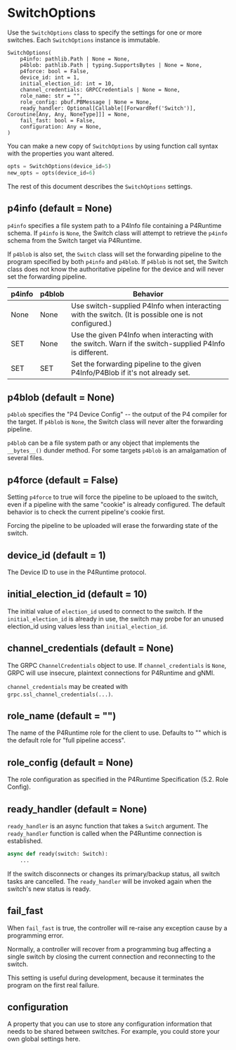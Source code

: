 # SwitchOptions

Use the `SwitchOptions` class to specify the settings for one or more switches.
Each `SwitchOptions` instance is immutable.

```
SwitchOptions(
    p4info: pathlib.Path | None = None, 
    p4blob: pathlib.Path | typing.SupportsBytes | None = None, 
    p4force: bool = False,
    device_id: int = 1, 
    initial_election_id: int = 10, 
    channel_credentials: GRPCCredentials | None = None, 
    role_name: str = "",
    role_config: pbuf.PBMessage | None = None,
    ready_handler: Optional[Callable[[ForwardRef('Switch')], Coroutine[Any, Any, NoneType]]] = None,
    fail_fast: bool = False,
    configuration: Any = None,
)
```

You can make a new copy of `SwitchOptions` by using function call syntax with the properties
you want altered.

```python
opts = SwitchOptions(device_id=5)
new_opts = opts(device_id=6)
```

The rest of this document describes the `SwitchOptions` settings.

## p4info (default = None)

`p4info` specifies a file system path to a P4Info file containing a P4Runtime schema. If `p4info` is `None`, 
the Switch class will attempt to retrieve the `p4info` schema from the Switch target via P4Runtime.

If `p4blob` is also set, the `Switch` class will set the forwarding pipeline to the program
specified by both `p4info` and `p4blob`. If `p4blob` is not set, the Switch class does not know
the authoritative pipeline for the device and will never set the forwarding pipeline.

| p4info | p4blob | Behavior
--- | --- | ---
| None | None | Use switch-supplied P4Info when interacting with the switch. (It is possible one is not configured.)
| SET | None | Use the given P4Info when interacting with the switch. Warn if the switch-supplied P4Info is different.
| SET | SET | Set the forwarding pipeline to the given P4Info/P4Blob if it's not already set. 


## p4blob (default = None)

`p4blob` specifies the "P4 Device Config" -- the output of the P4 compiler for the target. If `p4blob` is
`None`, the Switch class will never alter the forwarding pipeline.

`p4blob` can be a file system path or any object that implements the `__bytes__()` dunder method. For some
targets `p4blob` is an amalgamation of several files.

## p4force (default = False)

Setting `p4force` to true will force the pipeline to be uploaed to the switch, even if a pipeline with
the same "cookie" is already configured. The default behavior is to check the current pipeline's cookie
first.

Forcing the pipeline to be uploaded will erase the forwarding state of the switch.
 
## device_id (default = 1)

The Device ID to use in the P4Runtime protocol.

## initial_election_id (default = 10)

The initial value of `election_id` used to connect to the switch. If the `initial_election_id` is already
in use, the switch may probe for an unused election_id using values less than `initial_election_id`.

## channel_credentials (default = None)

The GRPC `ChannelCredentials` object to use. If `channel_credentials` is `None`, GRPC will use insecure, 
plaintext connections for P4Runtime and gNMI.

`channel_credentials` may be created with `grpc.ssl_channel_credentials(...)`.

## role_name (default = "")

The name of the P4Runtime role for the client to use. Defaults to "" which is the default role for 
"full pipeline access".

## role_config (default = None)

The role configuration as specified in the P4Runtime Specification (5.2. Role Config).

## ready_handler (default = None)

`ready_handler` is an async function that takes a `Switch` argument. The `ready_handler` function is 
called when the P4Runtime connection is established.

```python
async def ready(switch: Switch):
    ...
```

If the switch disconnects or changes its primary/backup status, all switch tasks are cancelled. The
`ready_handler` will be invoked again when the switch's new status is ready.

## fail_fast

When `fail_fast` is true, the controller will re-raise any exception cause by a programming error.

Normally, a controller will recover from a programming bug affecting a single switch by closing the
current connection and reconnecting to the switch.

This setting is useful during development, because it terminates the program on the first real failure.

## configuration

A property that you can use to store any configuration information that needs to be shared between 
switches. For example, you could store your own global settings here.
